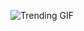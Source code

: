 
<!-- GIF_SECTION -->
![Trending GIF](https://media3.giphy.com/media/v1.Y2lkPThiYjIxNzcybTV3cWRmZGk4NDZsd2I5OWFyeHBhc3djcjU2dnB0bHZoZGQzYTA0OCZlcD12MV9naWZzX3NlYXJjaCZjdD1n/bGgsc5mWoryfgKBx1u/giphy.gif)
<!-- END_GIF_SECTION -->
